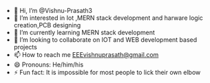 - 👋 Hi, I’m @Vishnu-Prasath3
- 👀 I’m interested in Iot ,MERN stack development and harware logic creation,PCB designing 
- 🌱 I’m currently learning MERN stack development
- 💞️ I’m looking to collaborate on IOT and WEB development based projects
- 📫 How to reach me EEEvishnuprasath@gmail.com
- 😄 Pronouns: He/him/his
- ⚡ Fun fact: It is impossible for most people to lick their own elbow

<!---
Vishnu-Prasath3/Vishnu-Prasath3 is a ✨ special ✨ repository because its `README.md` (this file) appears on your GitHub profile.
You can click the Preview link to take a look at your changes.
--->

